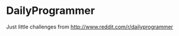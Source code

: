 DailyProgrammer
===============

Just little challenges from http://www.reddit.com/r/dailyprogrammer
